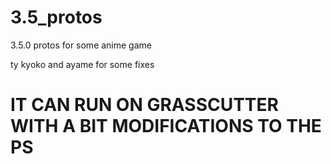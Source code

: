 # 3.5_protos
3.5.0 protos for some anime game 

ty kyoko and ayame for some fixes

# IT CAN RUN ON GRASSCUTTER WITH A BIT MODIFICATIONS TO THE PS
